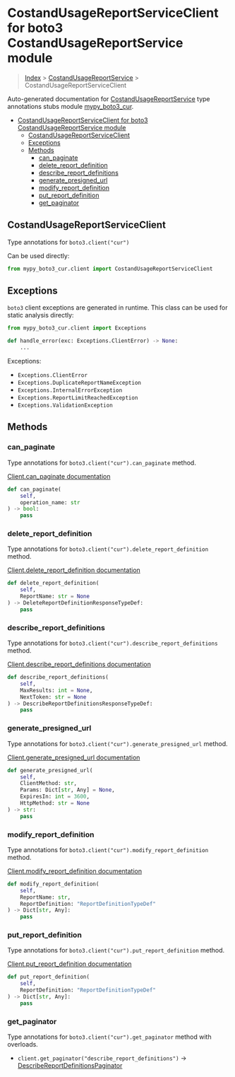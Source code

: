 # CostandUsageReportServiceClient for boto3 CostandUsageReportService module

> [Index](../README.md) > [CostandUsageReportService](./README.md) > CostandUsageReportServiceClient

Auto-generated documentation for [CostandUsageReportService](https://boto3.amazonaws.com/v1/documentation/api/latest/reference/services/cur.html#CostandUsageReportService)
type annotations stubs module [mypy_boto3_cur](https://pypi.org/project/mypy-boto3-cur/).

- [CostandUsageReportServiceClient for boto3 CostandUsageReportService module](#costandusagereportserviceclient-for-boto3-costandusagereportservice-module)
  - [CostandUsageReportServiceClient](#costandusagereportserviceclient)
  - [Exceptions](#exceptions)
  - [Methods](#methods)
    - [can_paginate](#can_paginate)
    - [delete_report_definition](#delete_report_definition)
    - [describe_report_definitions](#describe_report_definitions)
    - [generate_presigned_url](#generate_presigned_url)
    - [modify_report_definition](#modify_report_definition)
    - [put_report_definition](#put_report_definition)
    - [get_paginator](#get_paginator)

## CostandUsageReportServiceClient

Type annotations for `boto3.client("cur")`

Can be used directly:

```python
from mypy_boto3_cur.client import CostandUsageReportServiceClient
```

## Exceptions


`boto3` client exceptions are generated in runtime. This class can be used for static analysis directly:

```python
from mypy_boto3_cur.client import Exceptions

def handle_error(exc: Exceptions.ClientError) -> None:
    ...
```


Exceptions:

- `Exceptions.ClientError`
- `Exceptions.DuplicateReportNameException`
- `Exceptions.InternalErrorException`
- `Exceptions.ReportLimitReachedException`
- `Exceptions.ValidationException`


## Methods


### can_paginate

Type annotations for `boto3.client("cur").can_paginate` method.

[Client.can_paginate documentation](https://boto3.amazonaws.com/v1/documentation/api/latest/reference/services/cur.html#CostandUsageReportService.Client.can_paginate)

```python
def can_paginate(
    self,
    operation_name: str
) -> bool:
    pass
```

### delete_report_definition

Type annotations for `boto3.client("cur").delete_report_definition` method.

[Client.delete_report_definition documentation](https://boto3.amazonaws.com/v1/documentation/api/latest/reference/services/cur.html#CostandUsageReportService.Client.delete_report_definition)

```python
def delete_report_definition(
    self,
    ReportName: str = None
) -> DeleteReportDefinitionResponseTypeDef:
    pass
```

### describe_report_definitions

Type annotations for `boto3.client("cur").describe_report_definitions` method.

[Client.describe_report_definitions documentation](https://boto3.amazonaws.com/v1/documentation/api/latest/reference/services/cur.html#CostandUsageReportService.Client.describe_report_definitions)

```python
def describe_report_definitions(
    self,
    MaxResults: int = None,
    NextToken: str = None
) -> DescribeReportDefinitionsResponseTypeDef:
    pass
```

### generate_presigned_url

Type annotations for `boto3.client("cur").generate_presigned_url` method.

[Client.generate_presigned_url documentation](https://boto3.amazonaws.com/v1/documentation/api/latest/reference/services/cur.html#CostandUsageReportService.Client.generate_presigned_url)

```python
def generate_presigned_url(
    self,
    ClientMethod: str,
    Params: Dict[str, Any] = None,
    ExpiresIn: int = 3600,
    HttpMethod: str = None
) -> str:
    pass
```

### modify_report_definition

Type annotations for `boto3.client("cur").modify_report_definition` method.

[Client.modify_report_definition documentation](https://boto3.amazonaws.com/v1/documentation/api/latest/reference/services/cur.html#CostandUsageReportService.Client.modify_report_definition)

```python
def modify_report_definition(
    self,
    ReportName: str,
    ReportDefinition: "ReportDefinitionTypeDef"
) -> Dict[str, Any]:
    pass
```

### put_report_definition

Type annotations for `boto3.client("cur").put_report_definition` method.

[Client.put_report_definition documentation](https://boto3.amazonaws.com/v1/documentation/api/latest/reference/services/cur.html#CostandUsageReportService.Client.put_report_definition)

```python
def put_report_definition(
    self,
    ReportDefinition: "ReportDefinitionTypeDef"
) -> Dict[str, Any]:
    pass
```



### get_paginator

Type annotations for `boto3.client("cur").get_paginator` method with overloads.

- `client.get_paginator("describe_report_definitions")` -> [DescribeReportDefinitionsPaginator](./paginators.md#describereportdefinitionspaginator)


